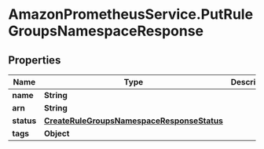 # AmazonPrometheusService.PutRuleGroupsNamespaceResponse

## Properties

Name | Type | Description | Notes
------------ | ------------- | ------------- | -------------
**name** | **String** |  | 
**arn** | **String** |  | 
**status** | [**CreateRuleGroupsNamespaceResponseStatus**](CreateRuleGroupsNamespaceResponseStatus.md) |  | 
**tags** | **Object** |  | [optional] 


